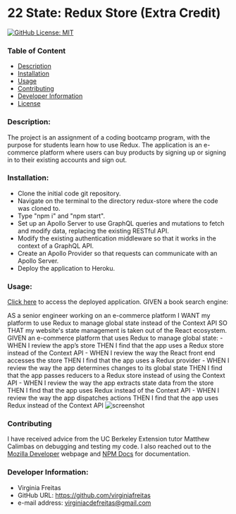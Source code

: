 # 22 State: Redux Store (Extra Credit)
  [![GitHub License: MIT](https://img.shields.io/badge/License-MIT-blue.svg)](https://opensource.org/licenses/MIT)

  ### Table of Content
  * [Description](#description)
  * [Installation](#installation)
  * [Usage](#usage)
  * [Contributing](#contributing)
  * [Developer Information](#developer-information)
  * [License](#license)

  ### Description:
  The project is an assignment of a coding bootcamp program, with the purpose for students learn how to use Redux. The application is an e-commerce platform where users can buy products by signing up or signing in to their existing accounts and sign out.

  ### Installation:
  - Clone the initial code git repository.
  - Navigate on the terminal to the directory redux-store where the code was cloned to.
  - Type "npm i" and "npm start".
  - Set up an Apollo Server to use GraphQL queries and mutations to fetch and modify data, replacing the existing RESTful API.
  - Modify the existing authentication middleware so that it works in the context of a GraphQL API.
  - Create an Apollo Provider so that requests can communicate with an Apollo Server.
  - Deploy the application to Heroku.

  ### Usage:
  [Click here](https://) to access the deployed application. GIVEN a book search engine:

  AS a senior engineer working on an e-commerce platform I WANT my platform to use Redux to manage global state instead of the Context API SO THAT my website's state management is taken out of the React ecosystem. GIVEN an e-commerce platform that uses Redux to manage global state:
    - WHEN I review the app’s store THEN I find that the app uses a Redux store instead of the Context API
    - WHEN I review the way the React front end accesses the store THEN I find that the app uses a Redux provider
    - WHEN I review the way the app determines changes to its global state THEN I find that the app passes reducers to a Redux store instead of using the Context API
    - WHEN I review the way the app extracts state data from the store THEN I find that the app uses Redux instead of the Context API
    - WHEN I review the way the app dispatches actions THEN I find that the app uses Redux instead of the Context API  ![screenshot](./images/homepage.gif)
  

  ### Contributing
  I have received advice from the UC Berkeley Extension tutor Matthew Calimbas on debugging and testing my code. I also reached out to the [Mozilla Developer](https://developer.mozilla.org/en-US/) webpage and [NPM Docs](https://docs.npmjs.com/) for documentation.

  ### Developer Information:
  - Virginia Freitas
  - GitHub URL: https://github.com/virginiafreitas
  - e-mail address: virginiacdefreitas@gmail.com
```